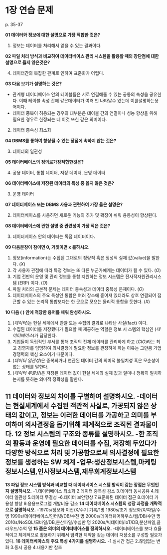 # 1장 연습 문제

p. 35-37

**01 데이터와 정보에 대한 설명으로 가장 적합한 것은?**

1. 정보는 데이터를 처리해서 얻을 수 있는 결과이다.

**02 파일 처리 방식과 비교하여 데이터베이스 관리 시스템을 활용할 때의 장단점에 대한 설명으로 옳지 않은것은?**

4. 데이터간의 복잡한 관계로 인하여 표준화가 어렵다.

**03 다음 보기가 설명하는 것은?**

- 관계형 데이터베이스 안의 테이블들은 서로 연결해줄 수 있는 공통의 속성을 공유한다. 이때 테이블 속성 간에 같은데이터가 여러 번 나타날수 있는데 이를설명하는용어이다.
- 데이터 중복이 허용되는 경우의 대부분은 테이블 간의 연결이나 성능 향상을 위해 필요한 경우로 한정되는 데 이것 또한 같은 의미이다.

2. 데이터 종속성 최소화

**04 DBMS를 통하여 향상될 수 있는 장점에 속하지 않는 것은?**

3. 데이터의 일관성

**05 데이터베이스의 정의로가장적합한것은?**

4. 공용 데이터, 통합 데이터, 저장 데이터, 운영 데이터

**06 데이터베이스에 저장된 데이터의 특성 중 옳지 않은 것은?**

3. 운영 데이터

**07 데이터베이스 또는 DBMS 사용과 관련하여 가장 옳은 설명은?**

2. 데이터베이스를 사용하면 새로운 기능의 추가 및 확장이 쉬워 융통성이 향상된다.

**08 데이터베이스에 관한 설명 중 관련성이 가장 적은 것은?**

3. 데이터베이스 안의 데이터는 독점 데이터이다.

**09 다음문장이 참이면 0, 거짓이면 x 를하시오.**

1. 정보(information)는 수집된 그대로의 정량적 혹은 정성적 실제 값(value)을 말한다. (_X_)
2. 각 사용자 관점에 따라 특정 정보는 또 다른 누군가에게는 데이터가 될 수 있다. (_O_)
3. 기업 전반의 운영 및 관리 정보를 통합 지원하는 정보 시스템은 전사적자원관리시스템 (ERP) 이다. (_O_)
4. 파일 처리의 근본적 문제는 데이터 종속성과 데이터 중복성 문제이다. (_O_)
5. 데이터베이스의 주요 특성인 통합은 여러 장소에 흩어져 있더라도 상호 연결되어 접근할 수 있는 논리적 통합보다는 한 곳으로 모으는 물리적 통합을 듯한다. (_X_)

**10 다음 ( ) 안에 적당한 용어를 채워 완성하시오.**

1. (_데이터_)는 현실 세계에서 관찰 도는 수집의 결과로 냐타난 사실(fact) 이다.
2. 수집된 데이터를 저장했다가 필요할 때 제공하는 역할은 정보 시 스템의 핵심인 (_데이터베이스_)가 담당한다.
3. 기업들이 독립적인 부서를 통해 조직의 전체 데이터를 관리하게 하고 (_CIO_)라는 최고 경영자를 임명하여 의사결정에 필요한 정보를 관장하계 하는 이유는 그만큼 기업 경쟁력의 핵심 요소이기 때문이다.
4. (_데이터 일관성_)은 중복되거나 연관된 데이터 간의 의미적 불일치성 혹은 모순성이 없는 상태를 말한다.
5. (_데이터 무결성_)은 저장된 데이터 값이 현실 세계의 실제 값과 얼마나 정확히 일치하는지를 뜻하는 의미적 정확성을 말한다.

**11 데이터와 정보의 차이를 구별하여 설명하시오.**
-데이터는 현실세계에서 수집된 객관적 사실로, 가공되지 않은 상태의 값이고, 
정보는 이러한 데이터를 가공하고 의미를 부여하여 의사결정을 돕기위해 체계적으로 조직된 결과물이다.
**12 정보 시스템의 구조와 종류를 설명하시오.**
-한 조직의 활동과 운영에 필요한 데이터를 수집, 저장해 두었다가 다양한 방식으로 처리 및 가공함으로써 의사결정에 필요한 정보를 생성하는 SW 체계
-업무:생산정보시스템,마케팅정보시스템,인사정보시스템,재무회계정보시스템
-
**13 파일 정보 시스템 방식과 비교할 때 데이터베이스 시스템 방식이 갖는 장점은 무엇인지 설명하시오.**
-1.데이터베이스 최소화 2.데이터 중복성 감소 3.데이터 동시공유 4.데이터 일관성 5.데이터 무결성 
-6.데이터 보안향상 7.표준화된 데이터 접근 8.데이터 가용성 향상 9.응용프로그램 개발비용 감소
**14 데이터베이스 시스템의 성장 과정을 개략적으로 설명하시오.**
-1970s/정보화 이전/X/수기 기록/1명
 1980s/초기 정보화/X/파일/수 명
 1990s/데이터베이스/인터넷/DB/수천 명
 2000s/데이터웨어하우스/웹/DB/수만 명
 2010s/NoSQL/모바일/DB,분산파일/수십만 명
 2020s/빅데이터/IoT/DB,분산파일,클라우드/수억 명
**15 좁은 의미의 데이터베아스를 정의하시오.**
-데이터베이스를 보다 효율적이고 체계적으로 활용하기 위해서 엄격한 제약을 갖는 데이터 저장소를 구성할 필요가 있다.
**16 데이터베아스의 주요 특성 4가지를 설명하시오.**
-1.실시간 접근 2.끊임없는 변화 3.동시 공용 4.내용기반 참조
